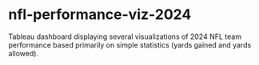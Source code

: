 # nfl-performance-viz-2024
Tableau dashboard displaying several visualizations of 2024 NFL team performance based primarily on simple statistics (yards gained and yards allowed).
